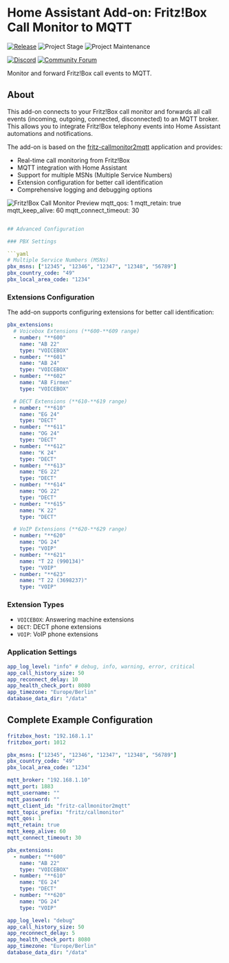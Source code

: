 # Home Assistant Add-on: Fritz!Box Call Monitor to MQTT

[![Release][release-shield]][release] ![Project Stage][project-stage-shield] ![Project Maintenance][maintenance-shield]

[![Discord][discord-shield]][discord] [![Community Forum][forum-shield]][forum]

Monitor and forward Fritz!Box call events to MQTT.

## About

This add-on connects to your Fritz!Box call monitor and forwards all call events
(incoming, outgoing, connected, disconnected) to an MQTT broker. This allows you
to integrate Fritz!Box telephony events into Home Assistant automations and
notifications.

The add-on is based on the [fritz-callmonitor2mqtt][fritz-callmonitor2mqtt] application and provides:

- Real-time call monitoring from Fritz!Box
- MQTT integration with Home Assistant
- Support for multiple MSNs (Multiple Service Numbers)
- Extension configuration for better call identification
- Comprehensive logging and debugging options

![Fritz!Box Call Monitor Preview][screenshot]
mqtt_qos: 1
mqtt_retain: true
mqtt_keep_alive: 60
mqtt_connect_timeout: 30

````yaml

## Advanced Configuration

### PBX Settings

```yaml
# Multiple Service Numbers (MSNs)
pbx_msns: ["12345", "12346", "12347", "12348", "56789"]
pbx_country_code: "49"
pbx_local_area_code: "1234"
````

### Extensions Configuration

The add-on supports configuring extensions for better call identification:

```yaml
pbx_extensions:
  # Voicebox Extensions (**600-**609 range)
  - number: "**600"
    name: "AB 22"
    type: "VOICEBOX"
  - number: "**601"
    name: "AB 24"
    type: "VOICEBOX"
  - number: "**602"
    name: "AB Firmen"
    type: "VOICEBOX"

  # DECT Extensions (**610-**619 range)
  - number: "**610"
    name: "EG 24"
    type: "DECT"
  - number: "**611"
    name: "OG 24"
    type: "DECT"
  - number: "**612"
    name: "K 24"
    type: "DECT"
  - number: "**613"
    name: "EG 22"
    type: "DECT"
  - number: "**614"
    name: "OG 22"
    type: "DECT"
  - number: "**615"
    name: "K 22"
    type: "DECT"

  # VoIP Extensions (**620-**629 range)
  - number: "**620"
    name: "DG 24"
    type: "VOIP"
  - number: "**621"
    name: "T 22 (990134)"
    type: "VOIP"
  - number: "**623"
    name: "T 22 (3698237)"
    type: "VOIP"
```

### Extension Types

- `VOICEBOX`: Answering machine extensions
- `DECT`: DECT phone extensions
- `VOIP`: VoIP phone extensions

### Application Settings

```yaml
app_log_level: "info" # debug, info, warning, error, critical
app_call_history_size: 50
app_reconnect_delay: 10
app_health_check_port: 8080
app_timezone: "Europe/Berlin"
database_data_dir: "/data"
```

## Complete Example Configuration

```yaml
fritzbox_host: "192.168.1.1"
fritzbox_port: 1012

pbx_msns: ["12345", "12346", "12347", "12348", "56789"]
pbx_country_code: "49"
pbx_local_area_code: "1234"

mqtt_broker: "192.168.1.10"
mqtt_port: 1883
mqtt_username: ""
mqtt_password: ""
mqtt_client_id: "fritz-callmonitor2mqtt"
mqtt_topic_prefix: "fritz/callmonitor"
mqtt_qos: 1
mqtt_retain: true
mqtt_keep_alive: 60
mqtt_connect_timeout: 30

pbx_extensions:
  - number: "**600"
    name: "AB 22"
    type: "VOICEBOX"
  - number: "**610"
    name: "EG 24"
    type: "DECT"
  - number: "**620"
    name: "DG 24"
    type: "VOIP"

app_log_level: "debug"
app_call_history_size: 50
app_reconnect_delay: 5
app_health_check_port: 8080
app_timezone: "Europe/Berlin"
database_data_dir: "/data"
```

[discord-shield]: https://img.shields.io/discord/478094546522079232.svg
[discord]: https://discord.me/hassioaddons
[forum-shield]: https://img.shields.io/badge/community-forum-brightgreen.svg
[forum]: https://community.home-assistant.io/
[maintenance-shield]: https://img.shields.io/maintenance/yes/2025.svg
[project-stage-shield]: https://img.shields.io/badge/project%20stage-production-green.svg
[release-shield]: https://img.shields.io/badge/version-v1.3.1-blue.svg
[release]: https://github.com/akentner/homeassistant-addons/tree/v1.3.1
[screenshot]: https://github.com/akentner/homeassistant-addons/raw/main/fritz-callmonitor2mqtt/images/screenshot.png
[fritz-callmonitor2mqtt]: https://github.com/akentner/fritz-callmonitor2mqtt
